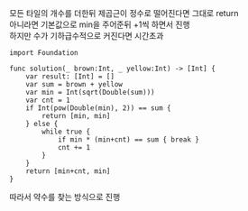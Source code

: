 모든 타일의 개수를 더한뒤 제곱근이 정수로 떨어진다면 그대로 return   
아니라면 기본값으로 min을 주어준뒤 +1씩 하면서 진행   
하지만 수가 기하급수적으로 커진다면 시간초과   
```
import Foundation

func solution(_ brown:Int, _ yellow:Int) -> [Int] {
    var result: [Int] = []
    var sum = brown + yellow
    var min = Int(sqrt(Double(sum)))
    var cnt = 1
    if Int(pow(Double(min), 2)) == sum {
        return [min, min]
    } else {
        while true {
            if min * (min+cnt) == sum { break }
            cnt += 1
        }
    }
    return [min+cnt, min]
}
```
따라서 약수를 찾는 방식으로 진행   
